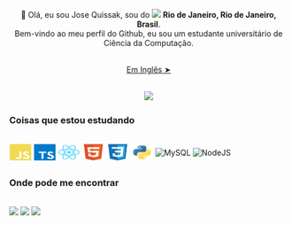 <p align="center">
  👋 Olá, eu sou Jose Quissak, sou do <img src="https://upload.wikimedia.org/wikipedia/commons/0/01/Brazil_flag_300.png" width="15"/> <b>Rio de Janeiro, Rio de Janeiro, Brasil</b>.<br>Bem-vindo ao meu perfil do Github, eu sou um estudante universitário de Ciência da Computação.
</p>

<p align="center"><br>
  <a href="https://github.com/jotaquissak/jotaquissak#readme">Em Inglês ➤</a>
</p>

<div align="center"><br>
<img height="180em" src="https://github-readme-stats.vercel.app/api/top-langs/?username=jotaquissak&layout=compact&langs_count=7&theme=dark"/>
</div>

### Coisas que estou estudando

<div style="display: inline_block"><br>
  <img align="center" alt="Js" height="30" width="40" src="https://raw.githubusercontent.com/devicons/devicon/master/icons/javascript/javascript-plain.svg">
  <img align="center" alt="Ts" height="30" width="40" src="https://raw.githubusercontent.com/devicons/devicon/master/icons/typescript/typescript-plain.svg">
  <img align="center" alt="React" height="30" width="40" src="https://raw.githubusercontent.com/devicons/devicon/master/icons/react/react-original.svg">
  <img align="center" alt="HTML" height="30" width="40" src="https://raw.githubusercontent.com/devicons/devicon/master/icons/html5/html5-original.svg">
  <img align="center" alt="CSS" height="30" width="40" src="https://raw.githubusercontent.com/devicons/devicon/master/icons/css3/css3-original.svg">
  <img align="center" alt="Python" height="30" width="40" src="https://raw.githubusercontent.com/devicons/devicon/master/icons/python/python-original.svg">
  <img align="center" alt="MySQL" height="30" width"40" src="https://user-images.githubusercontent.com/80067222/202303403-f4c1218f-bb4c-4f38-ad41-8a8b56aab3d6.png">
  <img align="center" alt="NodeJS" height="30" width="30" src="https://user-images.githubusercontent.com/80067222/202303824-5724d669-1218-4df5-9f04-66fd489fbf75.png">
</div>

##

### Onde pode me encontrar

<div style="display: inline_block"><br>
<a href = "mailto:jotaquissak@gmail.com"><img src="https://img.shields.io/badge/-Gmail-%23333?style=for-the-badge&logo=gmail&logoColor=white" target="_blank"></a>
<a href="https://instagram.com/jotaquissak" target="_blank"><img src="https://img.shields.io/badge/-Instagram-%23E4405F?style=for-the-badge&logo=instagram&logoColor=white" target="_blank"></a>
<a href="https://www.linkedin.com/in/jos%C3%A9-quissak-a37056210/" target="_blank"><img src="https://img.shields.io/badge/-LinkedIn-%230077B5?style=for-the-badge&logo=linkedin&logoColor=white" target="_blank"></a>
</div>
